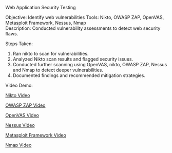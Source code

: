 Web Application Security Testing

Objective: Identify web vulnerabilities
Tools: Nikto, OWASP ZAP, OpenVAS, Metasploit Framework, Nessus, Nmap  
Description: Conducted vulnerability assessments to detect web security flaws.

Steps Taken:
1. Ran nikto to scan for vulnerabilities.
2. Analyzed Nikto scan results and flagged security issues.
3. Conducted further scanning using OpenVAS, nikto, OWASP ZAP, Nessus and Nmap to detect deeper vulnerabilities.
4. Documented findings and recommended mitigation strategies.

Video Demo:

[Nikto Video](https://www.linkedin.com/posts/itskatieconnect_cybersecurity-nikto-vulnerabilityscanning-activity-7297955621100818432-IdNW)

[OWASP ZAP Video](https://www.linkedin.com/posts/itskatieconnect_cybersecurity-webappsecurity-owasp-activity-7294694096575586304-p_Gh)

[OpenVAS Video](https://www.linkedin.com/posts/itskatieconnect_cybersecurity-openvas-vulnerabilitymanagement-activity-7290707866426998784-tDtX)

[Nessus Video](https://www.linkedin.com/posts/itskatieconnect_cybersecurity-nessus-kalilinux-activity-7297230821046861824-Bz1f)

[Metasploit Framework Video](https://www.linkedin.com/posts/itskatieconnect_cybersecurity-metasploit-penetrationtesting-activity-7298317996815446016-hZRp)

[Nmap Video](https://www.linkedin.com/posts/itskatieconnect_cybersecurity-nmap-networkscanning-activity-7257360656767586305-G1Vy)
